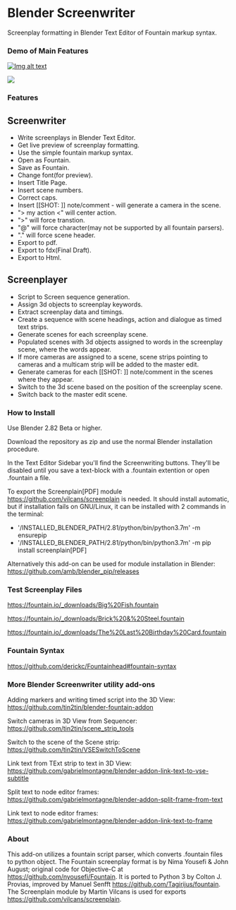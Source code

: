 # Blender Screenwriter
Screenplay formatting in Blender Text Editor of Fountain markup syntax.  

### Demo of Main Features
[![Img alt text](https://github.com/tin2tin/Blender_Screenwriter/blob/master/yt_thumb.jpg?raw=true)](https://www.youtube.com/watch?v=KIqQH_e8Hs4)

![](bsw_tut.gif)

### Features

## Screenwriter
- Write screenplays in Blender Text Editor.
- Get live preview of screenplay formatting.
- Use the simple fountain markup syntax.
- Open as Fountain.
- Save as Fountain.
- Change font(for preview).
- Insert Title Page.
- Insert scene numbers.
- Correct caps.
- Insert [[SHOT: ]] note/comment - will generate a camera in the scene. 
- "> my action <" will center action.
- ">" will force transtion.
- "@" will force character(may not be supported by all fountain parsers).
- "." will force scene header.
- Export to pdf.
- Export to fdx(Final Draft).
- Export to Html.

## Screenplayer
- Script to Screen sequence generation.
- Assign 3d objects to screenplay keywords.
- Extract screenplay data and timings.
- Create a sequence with scene headings, action and dialogue as timed text strips.
- Generate scenes for each screenplay scene.
- Populated scenes with 3d objects assigned to words in the screenplay scene, where the words appear.
- If more cameras are assigned to a scene, scene strips pointing to cameras and a multicam strip will be added to the master edit.
- Generate cameras for each [[SHOT: ]] note/comment in the scenes where they appear. 
- Switch to the 3d scene based on the position of the screenplay scene.
- Switch back to the master edit scene.


### How to Install

Use Blender 2.82 Beta or higher.

Download the repository as zip and use the normal Blender installation procedure.

In the Text Editor Sidebar you'll find the Screenwriting buttons. They'll be disabled until you save a text-block with a .fountain extention or open .fountain a file. 

To export the Screenplain[PDF] module https://github.com/vilcans/screenplain is needed. It should install automatic, but if installation fails on GNU/Linux, it can be installed with 2 commands in the terminal:
* '/INSTALLED_BLENDER_PATH/2.81/python/bin/python3.7m' -m ensurepip
* '/INSTALLED_BLENDER_PATH/2.81/python/bin/python3.7m' -m pip install screenplain[PDF]

Alternatively this add-on can be used for module installation in Blender: https://github.com/amb/blender_pip/releases

### Test Screenplay Files
https://fountain.io/_downloads/Big%20Fish.fountain

https://fountain.io/_downloads/Brick%20&%20Steel.fountain

https://fountain.io/_downloads/The%20Last%20Birthday%20Card.fountain

### Fountain Syntax
https://github.com/derickc/Fountainhead#fountain-syntax

### More Blender Screenwriter utility add-ons
Adding markers and writing timed script into the 3D View:
https://github.com/tin2tin/blender-fountain-addon

Switch cameras in 3D View from Sequencer:
https://github.com/tin2tin/scene_strip_tools

Switch to the scene of the Scene strip:
https://github.com/tin2tin/VSESwitchToScene

Link text from TExt strip to text in 3D View:
https://github.com/gabrielmontagne/blender-addon-link-text-to-vse-subtitle

Split text to node editor frames:
https://github.com/gabrielmontagne/blender-addon-split-frame-from-text

Link text to node editor frames:
https://github.com/gabrielmontagne/blender-addon-link-text-to-frame



### About

This add-on utilizes a fountain script parser, which converts .fountain files to python object. The Fountain screenplay format is by Nima Yousefi & John August; original code for Objective-C at https://github.com/nyousefi/Fountain. It is ported to Python 3 by Colton J. Provias, improved by Manuel Senfft https://github.com/Tagirijus/fountain. The Screenplain module by Martin Vilcans is used for exports https://github.com/vilcans/screenplain. 
